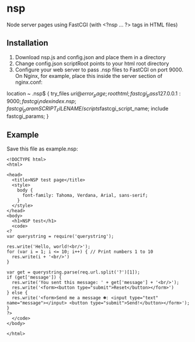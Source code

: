# nsp
Node server pages using FastCGI (with &lt;?nsp ... ?&gt; tags in HTML files)

## Installation

1. Download nsp.js and config.json and place them in a directory
2. Change config.json scriptRoot points to your html root directory
3. Configure your web server to pass .nsp files to FastCGI on port 9000. On Nginx, for example, place this inside the server section of nginx.conf:

  location ~ \.nsp$ {
	  try_files $uri @error_page;
    root           html;
    fastcgi_pass   127.0.0.1:9000;
    fastcgi_index  index.nsp;
    fastcgi_param  SCRIPT_FILENAME  /scripts$fastcgi_script_name;
      include        fastcgi_params;
    }

## Example

Save this file as example.nsp: 

    <!DOCTYPE html>
    <html>

    <head>
      <title>NSP test page</title>
      <style>
        body {
          font-family: Tahoma, Verdana, Arial, sans-serif;
        }
      </style>
    </head>
    <body>
      <h1>NSP test</h1>
      <code>
    <?
    var querystring = require('querystring');

    res.write('Hello, world!<br/>');
    for (var i = 1; i <= 10; i++) { // Print numbers 1 to 10
      res.write(i + '<br/>')
    }

    var get = querystring.parse(req.url.split('?')[1]);
    if (get['message']) {
      res.write('You sent this message: ' + get['message'] + '<br/>');
      res.write('<form><button type="submit">Reset</button></form>')
    } else {
      res.write('<form>Send me a message ☻: <input type="text" name="message"></input> <button type="submit">Send!</button></form>');
    }
    ?>
      </code>
    </body>

    </html>
